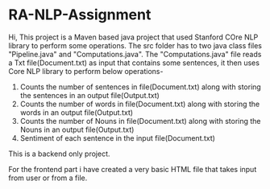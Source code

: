 # RA-NLP-Assignment

Hi, This project is a Maven based java project that used Stanford COre NLP library to perform some operations. The src folder has to two java class files "Pipeline.java" and 
"Computations.java". The "Computations.java" file reads a Txt file(Document.txt) as input that contains some sentences, it then uses Core NLP library to perform below operations-

1) Counts the number of sentences in file(Document.txt) along with storing the sentences in an output file(Output.txt)
2) Counts the number of words in file(Document.txt) along with storing the words in an output file(Output.txt)
3) Counts the number of Nouns in file(Document.txt) along with storing the Nouns in an output file(Output.txt)
4) Sentiment of each sentence in the input file(Document.txt)

This is a backend only project.

For the frontend part i have created a very basic HTML file that takes input from user or from a file. 

